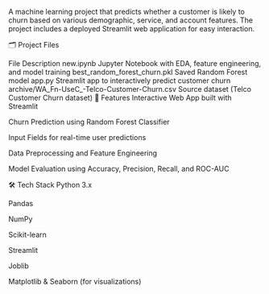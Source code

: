 A machine learning project that predicts whether a customer is likely to churn based on various demographic, service, and account features.
The project includes a deployed Streamlit web application for easy interaction.

🗂 Project Files

File	Description
new.ipynb	Jupyter Notebook with EDA, feature engineering, and model training
best_random_forest_churn.pkl	Saved Random Forest model
app.py	Streamlit app to interactively predict customer churn
archive/WA_Fn-UseC_-Telco-Customer-Churn.csv	Source dataset (Telco Customer Churn dataset)
🚀 Features
Interactive Web App built with Streamlit

Churn Prediction using Random Forest Classifier

Input Fields for real-time user predictions

Data Preprocessing and Feature Engineering

Model Evaluation using Accuracy, Precision, Recall, and ROC-AUC

🛠️ Tech Stack
Python 3.x

Pandas

NumPy

Scikit-learn

Streamlit

Joblib

Matplotlib & Seaborn (for visualizations)

